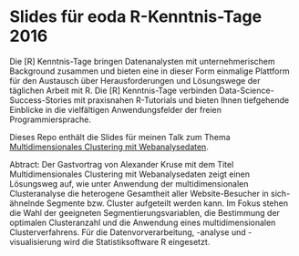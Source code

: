 # Slides für eoda R-Kenntnis-Tage 2016
Die [R] Kenntnis-Tage bringen Datenanalysten mit unternehmerischem Background zusammen und bieten eine in dieser Form einmalige Plattform für den Austausch über Herausforderungen und Lösungswege der täglichen Arbeit mit R. Die [R] Kenntnis-Tage verbinden Data-Science-Success-Stories mit praxisnahen R-Tutorials und bieten Ihnen tiefgehende Einblicke in die vielfältigen Anwendungsfelder der freien Programmiersprache.

Dieses Repo enthält die Slides für meinen Talk zum Thema [Multidimensionales Clustering mit Webanalysedaten](http://blog.eoda.de/2016/08/30/multidimensionales-clustering-mit-webanalysedaten/).

Abtract: Der Gastvortrag von Alexander Kruse mit dem Titel Multidimensionales Clustering mit Webanalysedaten zeigt einen Lösungsweg auf, wie unter Anwendung der multidimensionalen Clusteranalyse die heterogene Gesamtheit aller Website-Besucher in sich-ähnelnde Segmente bzw. Cluster aufgeteilt werden kann. Im Fokus stehen die Wahl der geeigneten Segmentierungsvariablen, die Bestimmung der optimalen Clusteranzahl und die Anwendung eines multidimensionalen Clusterverfahrens. Für die Datenvorverarbeitung, -analyse und -visualisierung wird die Statistiksoftware R eingesetzt.
